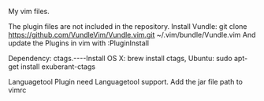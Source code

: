 My vim files.

The plugin files are not included in the repository.
Install Vundle: git clone https://github.com/VundleVim/Vundle.vim.git ~/.vim/bundle/Vundle.vim
And update the Plugins in vim with  :PluginInstall

Dependency: ctags.----Install OS X: brew install ctags,  Ubuntu: sudo apt-get install exuberant-ctags

Languagetool Plugin need Languagetool support. Add the jar file path to vimrc
